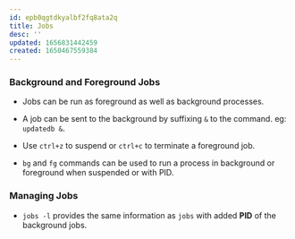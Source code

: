 ```yaml
---
id: epb0qgtdkyalbf2fq8ata2q
title: Jobs
desc: ''
updated: 1656831442459
created: 1650467559384
---
```


### Background and Foreground Jobs  
  - Jobs can be run as foreground as well as background processes.
   
   - A job can be sent to the background by suffixing `&` to the command. eg: `updatedb &`.
   
   - Use `ctrl+z` to suspend or `ctrl+c` to terminate a foreground job.
   
   - `bg` and `fg` commands can be used to run a process in background or foreground when suspended or with PID.

### Managing Jobs
   - `jobs -l` provides the same information as `jobs` with added **PID** of the background jobs.